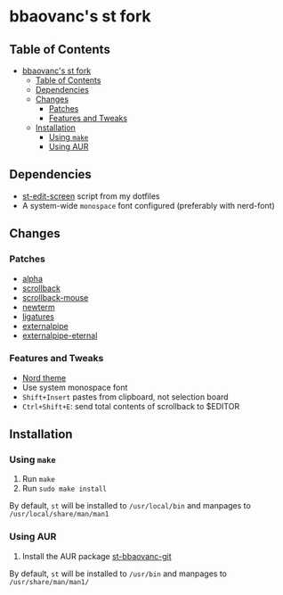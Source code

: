 # bbaovanc's st fork

## Table of Contents

- [bbaovanc's st fork](#bbaovancs-st-fork)
  - [Table of Contents](#table-of-contents)
  - [Dependencies](#dependencies)
  - [Changes](#changes)
    - [Patches](#patches)
    - [Features and Tweaks](#features-and-tweaks)
  - [Installation](#installation)
    - [Using `make`](#using-make)
    - [Using AUR](#using-aur)

## Dependencies

- [st-edit-screen](https://git.bbaovanc.com/bbaovanc/dotfiles/src/branch/master/.local/bin/st-edit-screen) script from my dotfiles
- A system-wide `monospace` font configured (preferably with nerd-font)

## Changes

### Patches

- [alpha](https://st.suckless.org/patches/alpha)
- [scrollback](https://st.suckless.org/patches/scrollback)
- [scrollback-mouse](https://st.suckless.org/patches/scrollback)
- [newterm](https://st.suckless.org/patches/newterm)
- [ligatures](https://st.suckless.org/patches/ligatures)
- [externalpipe](https://st.suckless.org/patches/externalpipe)
- [externalpipe-eternal](https://st.suckless.org/patches/externalpipe)

### Features and Tweaks

- [Nord theme](https://nordtheme.com)
- Use system monospace font
- `Shift+Insert` pastes from clipboard, not selection board
- `Ctrl+Shift+E`: send total contents of scrollback to $EDITOR

## Installation

### Using `make`

1. Run `make`
2. Run `sudo make install`

By default, `st` will be installed to `/usr/local/bin` and manpages to `/usr/local/share/man/man1`

### Using AUR

1. Install the AUR package [st-bbaovanc-git](https://aur.archlinux.org/packages/st-bbaovanc-git)

By default, `st` will be installed to `/usr/bin` and manpages to `/usr/share/man/man1/`
